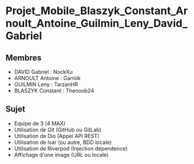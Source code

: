 # Projet_Mobile_Blaszyk_Constant_Arnoult_Antoine_Guilmin_Leny_David_Gabriel

## Membres
- DAVID Gabriel     : NockXu
- ARNOULT Antoine   : Garniik
- GUILMIN Leny      : TarzanHR
- BLASZYK Constant  : Thenoob24

## Sujet
- Equipe de 3 (4 MAX)
- Utilisation de Git (GitHub ou GitLab)
- Utilisation de Dio (Appel API REST)
- Utilisation de Isar (ou autre, BDD locale)
- Utilisation de Riverpod (Injection dépendence)
- Affichage d'une image (URL ou locale)
